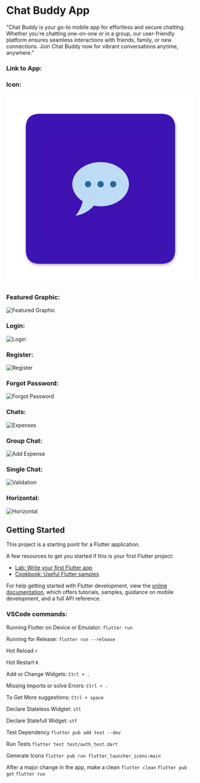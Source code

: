 # Chat Buddy App

"Chat Buddy is your go-to mobile app for effortless and secure chatting. Whether you're chatting one-on-one or in a group, our user-friendly platform ensures seamless interactions with friends, family, or new connections. Join Chat Buddy now for vibrant conversations anytime, anywhere."

### Link to App: 


### Icon:

![Icon](https://raw.githubusercontent.com/Grois333/Chat-Buddy-App/master/image-assets/ic_launcher-660012354e8d7/android/ic_launcher-web.png)


### Featured Graphic:

![Featured Graphic]()


### Login:

![Login]()


### Register:

![Register]()



### Forgot Password:

![Forgot Password]()



### Chats:

![Expenses]()


### Group Chat:

![Add Expense]()



### Single Chat:

![Validation]()



### Horizontal:

![Horizontal]()




## Getting Started

This project is a starting point for a Flutter application.

A few resources to get you started if this is your first Flutter project:

- [Lab: Write your first Flutter app](https://docs.flutter.dev/get-started/codelab)
- [Cookbook: Useful Flutter samples](https://docs.flutter.dev/cookbook)

For help getting started with Flutter development, view the
[online documentation](https://docs.flutter.dev/), which offers tutorials,
samples, guidance on mobile development, and a full API reference.


### VSCode commands:

Running Flutter on Device or Emulator:
`flutter run`

Running for Release:
```flutter run --release ```

Hot Reload
`r`

Hot Restart
`R`

Add or Change Widgets:
`Ctrl + .`

Missing Imports or solve Errors:
`Ctrl + .` 

To Get More suggestions:
`Ctrl + space` 

Declare Stateless Widgtet:
`stl`

Declare Statefull Widget:
`stf`

Test Dependency
`flutter pub add test --dev`

Run Tests
`flutter test test/auth_test.dart`

Generate Icons
`flutter pub run flutter_launcher_icons:main`

After a major change in the app, make a clean
`flutter clean`
`flutter pub get`
`flutter run`

